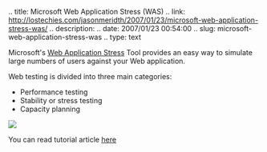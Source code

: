 .. title: Microsoft Web Application Stress (WAS)
.. link: http://lostechies.com/jasonmeridth/2007/01/23/microsoft-web-application-stress-was/
.. description: 
.. date: 2007/01/23 00:54:00
.. slug: microsoft-web-application-stress-was
.. type: text


Microsoft's [Web Application Stress](http://www.microsoft.com/downloads/details.aspx%3fFamilyID%3dE2C0585A-062A-439E-A67D-75A89AA36495%26displaylang%3den) Tool provides an easy way to simulate large numbers of users against your Web application.  
  
Web testing is divided into three main categories:  


  * Performance testing 
  * Stability or stress testing 
  * Capacity planning  
  
![](http://img.microsoft.com/library/media/1033/technet/images/archive/itsolutions/intranet/downloads/webstre1.gif)  
  
You can read tutorial article [here](http://www.microsoft.com/technet/archive/itsolutions/intranet/downloads/webtutor.mspx%3fmfr%3dtrue)